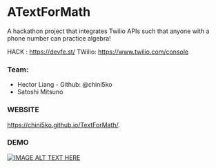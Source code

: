# ATextForMath
A hackathon project that integrates Twilio APIs such that anyone with a phone number can practice algebra! 

HACK : https://devfe.st/
TWilio: https://www.twilio.com/console

### Team: 
-   Hector Liang - Github: @chini5ko
-   Satoshi Mitsuno

### WEBSITE
https://chini5ko.github.io/TextForMath/. 

### DEMO
[![IMAGE ALT TEXT HERE](https://i9.ytimg.com/vi/vV8mW1Plp3I/hqdefault.jpg?sqp=CPjy3eIF&rs=AOn4CLB377LpVzGh2rOua-MZ-VqKpKnJmA)](https://youtu.be/vV8mW1Plp3I)
